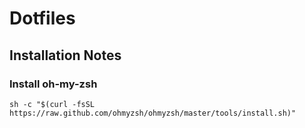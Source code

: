 # Dotfiles

## Installation Notes

### Install oh-my-zsh

    sh -c "$(curl -fsSL https://raw.github.com/ohmyzsh/ohmyzsh/master/tools/install.sh)"

